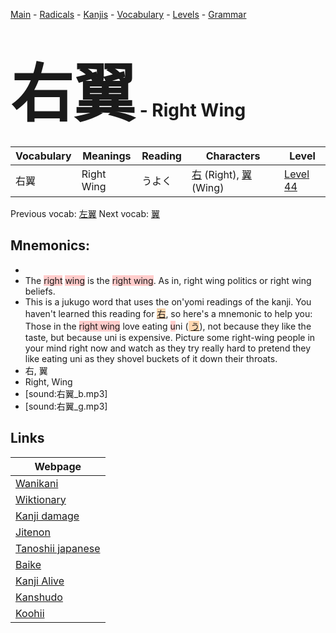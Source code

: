 <style> bigfont {font-size: 100px}</style>
[Main](../README.md) -
[Radicals](../radicals.md) -
[Kanjis](../kanjis.md) -
[Vocabulary](../vocabulary.md) -
[Levels](../levels.md) -
[Grammar](../grammar.md)
# <bigfont> 右翼</bigfont> - Right Wing 

| Vocabulary | Meanings | Reading | Characters | Level |
| --- | --- | --- | --- | --- |
| 右翼 | Right Wing | うよく |  [右](../kanjis/右.md) (Right), [翼](../kanjis/翼.md) (Wing) | [Level 44](../levels/wk_level44.md) |

Previous vocab: [左翼](左翼.md) Next vocab: [翼](翼.md) 

## Mnemonics:

* 
* The <span style="background-color:#ffcccb"> right</span> <span style="background-color:#ffcccb"> wing</span> is the <span style="background-color:#ffcccb"> right wing</span>. As in, right wing politics or right wing beliefs.
* This is a jukugo word that uses the on'yomi readings of the kanji. You haven't learned this reading for <span style="background-color:#fed8b1"> [右](https://jisho.org/search/右)</span>, so here's a mnemonic to help you:<br />Those in the <span style="background-color:#ffcccb"> right wing</span> love eating <span style="background-color:#ffcccb"> u</span>ni (<span style="background-color:#fed8b1"> [う](https://jisho.org/search/う)</span>), not because they like the taste, but because uni is expensive. Picture some right-wing people in your mind right now and watch as they try really hard to pretend they like eating uni as they shovel buckets of it down their throats.
* 右, 翼
* Right, Wing
* [sound:右翼_b.mp3]
* [sound:右翼_g.mp3]


## Links 

| Webpage |
| --- |
| [Wanikani          ](https://www.wanikani.com/kanji/右翼) |
| [Wiktionary        ](https://en.wiktionary.org/wiki/右翼) |
| [Kanji damage      ](http://www.kanjidamage.com/kanji/search?utf8=✓&q=右翼) |
| [Jitenon           ](https://jitenon.com/kanji/右翼) |
| [Tanoshii japanese ](https://www.tanoshiijapanese.com/dictionary/kanji.cfm?k=右翼) |
| [Baike             ](https://baike.baidu.com/item/右翼) |
| [Kanji Alive       ](https://app.kanjialive.com/右翼) |
| [Kanshudo          ](https://www.kanshudo.com/searchmn?q=右翼) |
| [Koohii            ](https://kanji.koohii.com/study/kanji/右翼) |
